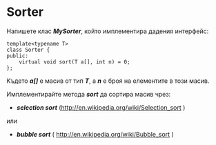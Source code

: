 Sorter
==============

Напишете клас ___MySorter___, който имплементира дадения интерфейс:

```{cpp}
template<typename T>
class Sorter {
public:
    virtual void sort(T a[], int n) = 0;
};
```
Kъдето ___a[]___ е масив от тип ___T___, а ___n___ е броя на елементите в този масив.

Имплементирайте метода ___sort___ да сортира масив чрез:
* ___selection sort___ (http://en.wikipedia.org/wiki/Selection_sort )

 или

* ___bubble sort___ ( http://en.wikipedia.org/wiki/Bubble_sort )
